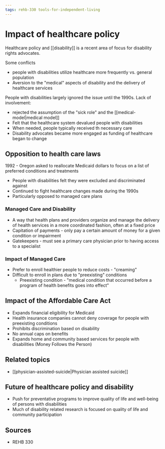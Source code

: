 ```yaml
---
tags: rehb-330 tools-for-independent-living
---
```


# Impact of healthcare policy

Healthcare policy and [[disability]] is a recent area of focus for disability rights advocates.

Some conflicts

- people with disabilities utilize healthcare more frequently vs. general population
- Aversion to the "medical" aspects of disability and the delivery of healthcare services

People with disabilities largely ignored the issue until the 1990s. Lack of involvement:

- rejected the assumption of the "sick role" and the [[medical-model|medical model]]
- Felt that the healthcare system devalued people with disabilities
- When needed, people typically received th necessary care
- Disability advocates became more engaged as funding of healthcare began to change

## Opposition to health care laws

1992 - Oregon asked to reallocate Medicaid dollars to focus on a list of preferred conditions and treatments

- People with disabilities felt they were excluded and discriminated against
- Continued to fight healthcare changes made during the 1990s
- Particularly opposed to managed care plans

### Managed Care and Disability

- A way that health plans and providers organize and manage the delivery of health services in a more coordinated fashion, often at a fixed price
- Capitation of payments - only pay a certain amount of money for a given condition or impairment
- Gatekeepers - must see a primary care physician prior to having access to a specialist

### Impact of Managed Care

- Prefer to enroll healthier people to reduce costs - "creaming"
- Difficult to enroll in plans due to "preexisting" conditions
  - Preexisting condition - "medical condition that occurred before a program of health benefits goes into effect"

## Impact of the Affordable Care Act

- Expands financial eligibility for Medicaid
- Health insurance companies cannot deny coverage for people with preexisting conditions
- Prohibits discrimination based on disability
- No annual caps on benefits
- Expands home and community based services for people with disabilities (Money Follows the Person)

## Related topics

- [[physician-assisted-suicide|Physician assisted suicide]]

## Future of healthcare policy and disability

- Push for preventative programs to improve quality of life and well-being of persons with disabilities
- Much of disability related research is focused on quality of life and community participation

## Sources

- REHB 330
